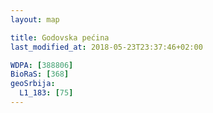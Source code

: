 ```yaml
---
layout: map

title: Godovska pećina
last_modified_at: 2018-05-23T23:37:46+02:00

WDPA: [388806]
BioRaS: [368]
geoSrbija:
  L1_183: [75]
---
```

